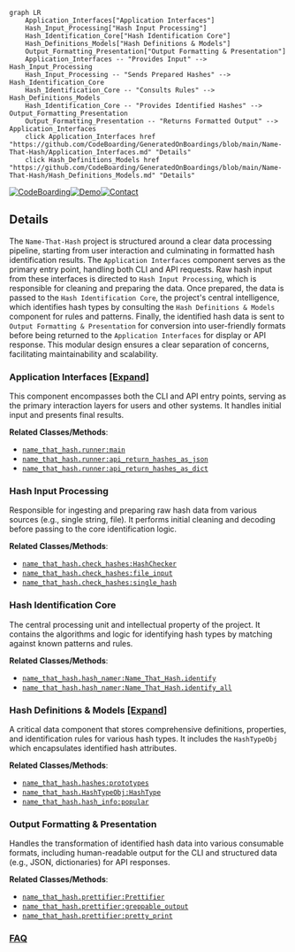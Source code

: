 ```mermaid
graph LR
    Application_Interfaces["Application Interfaces"]
    Hash_Input_Processing["Hash Input Processing"]
    Hash_Identification_Core["Hash Identification Core"]
    Hash_Definitions_Models["Hash Definitions & Models"]
    Output_Formatting_Presentation["Output Formatting & Presentation"]
    Application_Interfaces -- "Provides Input" --> Hash_Input_Processing
    Hash_Input_Processing -- "Sends Prepared Hashes" --> Hash_Identification_Core
    Hash_Identification_Core -- "Consults Rules" --> Hash_Definitions_Models
    Hash_Identification_Core -- "Provides Identified Hashes" --> Output_Formatting_Presentation
    Output_Formatting_Presentation -- "Returns Formatted Output" --> Application_Interfaces
    click Application_Interfaces href "https://github.com/CodeBoarding/GeneratedOnBoardings/blob/main/Name-That-Hash/Application_Interfaces.md" "Details"
    click Hash_Definitions_Models href "https://github.com/CodeBoarding/GeneratedOnBoardings/blob/main/Name-That-Hash/Hash_Definitions_Models.md" "Details"
```

[![CodeBoarding](https://img.shields.io/badge/Generated%20by-CodeBoarding-9cf?style=flat-square)](https://github.com/CodeBoarding/GeneratedOnBoardings)[![Demo](https://img.shields.io/badge/Try%20our-Demo-blue?style=flat-square)](https://www.codeboarding.org/demo)[![Contact](https://img.shields.io/badge/Contact%20us%20-%20contact@codeboarding.org-lightgrey?style=flat-square)](mailto:contact@codeboarding.org)

## Details

The `Name-That-Hash` project is structured around a clear data processing pipeline, starting from user interaction and culminating in formatted hash identification results. The `Application Interfaces` component serves as the primary entry point, handling both CLI and API requests. Raw hash input from these interfaces is directed to `Hash Input Processing`, which is responsible for cleaning and preparing the data. Once prepared, the data is passed to the `Hash Identification Core`, the project's central intelligence, which identifies hash types by consulting the `Hash Definitions & Models` component for rules and patterns. Finally, the identified hash data is sent to `Output Formatting & Presentation` for conversion into user-friendly formats before being returned to the `Application Interfaces` for display or API response. This modular design ensures a clear separation of concerns, facilitating maintainability and scalability.

### Application Interfaces [[Expand]](./Application_Interfaces.md)
This component encompasses both the CLI and API entry points, serving as the primary interaction layers for users and other systems. It handles initial input and presents final results.


**Related Classes/Methods**:

- <a href="https://github.com/bee-san/Name-That-Hash/blob/main/name_that_hash/runner.py" target="_blank" rel="noopener noreferrer">`name_that_hash.runner:main`</a>
- <a href="https://github.com/bee-san/Name-That-Hash/blob/main/name_that_hash/runner.py" target="_blank" rel="noopener noreferrer">`name_that_hash.runner:api_return_hashes_as_json`</a>
- <a href="https://github.com/bee-san/Name-That-Hash/blob/main/name_that_hash/runner.py" target="_blank" rel="noopener noreferrer">`name_that_hash.runner:api_return_hashes_as_dict`</a>


### Hash Input Processing
Responsible for ingesting and preparing raw hash data from various sources (e.g., single string, file). It performs initial cleaning and decoding before passing to the core identification logic.


**Related Classes/Methods**:

- <a href="https://github.com/bee-san/Name-That-Hash/blob/main/name_that_hash/check_hashes.py" target="_blank" rel="noopener noreferrer">`name_that_hash.check_hashes:HashChecker`</a>
- <a href="https://github.com/bee-san/Name-That-Hash/blob/main/name_that_hash/check_hashes.py" target="_blank" rel="noopener noreferrer">`name_that_hash.check_hashes:file_input`</a>
- <a href="https://github.com/bee-san/Name-That-Hash/blob/main/name_that_hash/check_hashes.py" target="_blank" rel="noopener noreferrer">`name_that_hash.check_hashes:single_hash`</a>


### Hash Identification Core
The central processing unit and intellectual property of the project. It contains the algorithms and logic for identifying hash types by matching against known patterns and rules.


**Related Classes/Methods**:

- <a href="https://github.com/bee-san/Name-That-Hash/blob/main/name_that_hash/hash_namer.py" target="_blank" rel="noopener noreferrer">`name_that_hash.hash_namer:Name_That_Hash.identify`</a>
- <a href="https://github.com/bee-san/Name-That-Hash/blob/main/name_that_hash/hash_namer.py" target="_blank" rel="noopener noreferrer">`name_that_hash.hash_namer:Name_That_Hash.identify_all`</a>


### Hash Definitions & Models [[Expand]](./Hash_Definitions_Models.md)
A critical data component that stores comprehensive definitions, properties, and identification rules for various hash types. It includes the `HashTypeObj` which encapsulates identified hash attributes.


**Related Classes/Methods**:

- <a href="https://github.com/bee-san/Name-That-Hash/blob/main/name_that_hash/hashes.py" target="_blank" rel="noopener noreferrer">`name_that_hash.hashes:prototypes`</a>
- <a href="https://github.com/bee-san/Name-That-Hash/blob/main/name_that_hash/HashTypeObj.py" target="_blank" rel="noopener noreferrer">`name_that_hash.HashTypeObj:HashType`</a>
- <a href="https://github.com/bee-san/Name-That-Hash/blob/main/name_that_hash/hash_info.py" target="_blank" rel="noopener noreferrer">`name_that_hash.hash_info:popular`</a>


### Output Formatting & Presentation
Handles the transformation of identified hash data into various consumable formats, including human-readable output for the CLI and structured data (e.g., JSON, dictionaries) for API responses.


**Related Classes/Methods**:

- <a href="https://github.com/bee-san/Name-That-Hash/blob/main/name_that_hash/prettifier.py" target="_blank" rel="noopener noreferrer">`name_that_hash.prettifier:Prettifier`</a>
- <a href="https://github.com/bee-san/Name-That-Hash/blob/main/name_that_hash/prettifier.py" target="_blank" rel="noopener noreferrer">`name_that_hash.prettifier:greppable_output`</a>
- <a href="https://github.com/bee-san/Name-That-Hash/blob/main/name_that_hash/prettifier.py" target="_blank" rel="noopener noreferrer">`name_that_hash.prettifier:pretty_print`</a>




### [FAQ](https://github.com/CodeBoarding/GeneratedOnBoardings/tree/main?tab=readme-ov-file#faq)